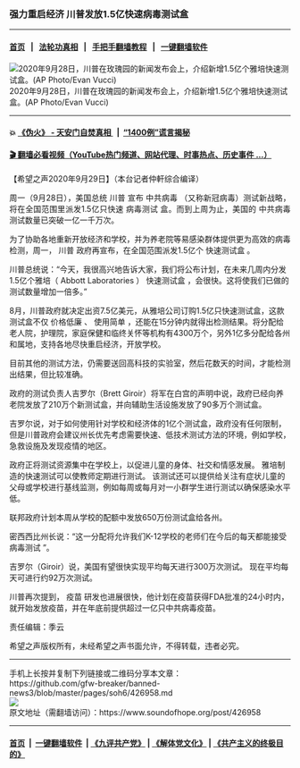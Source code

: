 ### 强力重启经济  川普发放1.5亿快速病毒测试盒
------------------------

#### [首页](https://github.com/gfw-breaker/banned-news3/blob/master/README.md) &nbsp;&nbsp;|&nbsp;&nbsp; [法轮功真相](https://github.com/begood0513/basic/blob/master/README.md)  &nbsp;&nbsp;|&nbsp;&nbsp; [手把手翻墙教程](https://github.com/gfw-breaker/guides/wiki)  &nbsp;&nbsp;|&nbsp;&nbsp; [一键翻墙软件](https://github.com/gfw-breaker/nogfw/blob/master/README.md)  



<div><img alt="2020年9月28日，川普在玫瑰园的新闻发布会上，介绍新增1.5亿个雅培快速测试盒。(AP Photo/Evan Vucci)" src="https://img.soundofhope.org/2020-09/1601382458853.jpg"/>
<br/><figcaption class="caption">
 2020年9月28日，川普在玫瑰园的新闻发布会上，介绍新增1.5亿个雅培快速测试盒。(AP Photo/Evan Vucci)
</figcaption></div><hr/>

#### 💥 [《伪火》 - 天安门自焚真相 ](http://158.247.195.190:10000/videos/blog/weihuo.html)&nbsp; |&nbsp; [“1400例”谎言揭秘  ](http://158.247.195.190:10000/videos/blog/jiexi1400.html)

#### [ 🎬  翻墙必看视频（YouTube热门频道、网站代理、时事热点、历史事件 ...）](https://github.com/gfw-breaker/links/blob/master/banned.md)

<div><div class="Content__Wrapper sc-1bvya0-0 grZQxZ">
 <p class="meta-top">
  <span class="meta">
   【希望之声2020年9月29日】（本台记者仲軒综合编译）
  </span>
 </p>
 <p style="text-align:justify">
  周一（9月28日），美国总统
  <ok href="https://www.ntdtv.com/b5/%E5%B7%9D%E6%99%AE.htm">
   川普
  </ok>
  宣布
  <ok href="https://www.ntdtv.com/b5/%E4%B8%AD%E5%85%B1%E7%97%85%E6%AF%92.htm">
   中共病毒
  </ok>
  （又称新冠病毒）测试新战略，将在全国范围里派发1.5亿只快速
  <ok href="https://www.ntdtv.com/b5/%E7%97%85%E6%AF%92%E6%B8%AC%E8%A9%A6.htm">
   病毒测试
  </ok>
  盒。而到上周为止，美国的
  <ok href="https://www.ntdtv.com/b5/%E4%B8%AD%E5%85%B1%E7%97%85%E6%AF%92.htm">
   中共病毒
  </ok>
  测试数量已突破一亿一千万次。
 </p>
 <p>
  为了协助各地重新开放经济和学校，并为养老院等易感染群体提供更为高效的病毒检测，周一，
  <ok href="https://www.ntdtv.com/b5/%E5%B7%9D%E6%99%AE.htm">
   川普
  </ok>
  政府再宣布，在全国范围派发1.5亿个
  <ok href="https://www.ntdtv.com/b5/%E5%BF%AB%E9%80%9F%E6%B8%AC%E8%A9%A6%E7%9B%92.htm">
   快速测试盒
  </ok>
  。
 </p>
 <div class="AD_Embed__Wrap-sc-1xslmin-0 igMuqX module desktop">
  <div>
  </div>
 </div>
 <p>
  川普总统说：“今天，我很高兴地告诉大家，我们将公布计划，在未来几周内分发1.5亿个雅培（
  <ok href="/term/254968">
   Abbott Laboratories
  </ok>
  ）
  <ok href="https://www.ntdtv.com/b5/%E5%BF%AB%E9%80%9F%E6%B8%AC%E8%A9%A6%E7%9B%92.htm">
   快速测试盒
  </ok>
  ，会很快。这将使我们已做的测试数量增加一倍多。”
 </p>
 <p>
  8月，川普政府就决定出资7.5亿美元，从雅培公司订购1.5亿只快速测试盒，这款测试盒不仅
  <ok href="/term/386602">
   价格低廉
  </ok>
  、
  <ok href="/term/386605">
   使用简单
  </ok>
  ，还能在15分钟内就得出检测结果。将分配给老人院，护理院，家庭保健和临终关怀等机构有4300万个，另外1亿多分配给各州和属地，支持各地尽快重启经济，开放学校。
 </p>
 <p>
  目前其他的测试方法，仍需要送回高科技的实验室，然后花数天的时间，才能检测出结果，但比较准确。
 </p>
 <p>
  政府的测试负责人吉罗尔（Brett Giroir）将军在白宫的声明中说，政府已经向养老院发放了210万个新测试盒，并向辅助生活设施发放了90多万个测试盒。
 </p>
 <p>
  吉罗尔说，对于如何使用针对学校和经济体的1亿个测试盒，政府没有任何限制，但是川普政府会建议州长优先考虑需要快速、低技术测试方法的环境，例如学校，急救设施及发现疫情的地区。
 </p>
 <p>
  政府正将测试资源集中在学校上，以促进儿童的身体、社交和情感发展。 雅培制造的快速测试可以使教师定期进行测试。 该测试还可以提供给关注有症状儿童的父母或学校进行基线监测，例如每周或每月对一小群学生进行测试以确保感染水平低。
 </p>
 <p>
  联邦政府计划本周从学校的配额中发放650万份测试盒给各州。
 </p>
 <p>
  密西西比州长说：“这一分配将允许我们K-12学校的老师们在今后的每天都能接受
  <ok href="https://www.ntdtv.com/b5/%E7%97%85%E6%AF%92%E6%B8%AC%E8%A9%A6.htm">
   病毒测试
  </ok>
  ”。
 </p>
 <p>
  吉罗尔（Giroir）说，美国有望很快实现平均每天进行300万次测试。 现在平均每天可进行约92万次测试。
 </p>
 <p>
  川普再次提到，
  <ok href="https://www.ntdtv.com/b5/%E7%96%AB%E8%8B%97.htm">
   疫苗
  </ok>
  研发也进展很快，他计划在疫苗获得FDA批准的24小时内，就开始发放疫苗，并在年底前提供超过一亿只中共病毒疫苗。
 </p>
 <p class="meta-btm">
  责任编辑：季云
 </p>
 <p class="meta-btm">
  希望之声版权所有，未经希望之声书面允许，不得转载，违者必究。
 </p>
</div>
</div>
<hr/>
手机上长按并复制下列链接或二维码分享本文章：<br/>
https://github.com/gfw-breaker/banned-news3/blob/master/pages/soh6/426958.md <br/>
<a href='https://github.com/gfw-breaker/banned-news3/blob/master/pages/soh6/426958.md'><img src='https://github.com/gfw-breaker/banned-news3/blob/master/pages/soh6/426958.md.png'/></a> <br/>
原文地址（需翻墙访问）：https://www.soundofhope.org/post/426958


------------------------
#### [首页](https://github.com/gfw-breaker/banned-news3/blob/master/README.md) &nbsp;|&nbsp; [一键翻墙软件](https://github.com/gfw-breaker/nogfw/blob/master/README.md) &nbsp;| [《九评共产党》](https://github.com/gfw-breaker/9ping.md/blob/master/README.md#九评之一评共产党是什么) | [《解体党文化》](https://github.com/gfw-breaker/jtdwh.md/blob/master/README.md) | [《共产主义的终极目的》](https://github.com/gfw-breaker/gczydzjmd.md/blob/master/README.md)


<img src='http://gfw-breaker.win/banned-news3/pages/soh6/426958.md' width='0px' height='0px'/>
